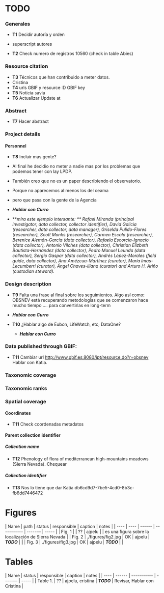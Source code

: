 ##### 
# TODO

### Generales
* **T1** Decidir autoría y orden
 * superscript autores

* **T2** Check numero de registros 10560 (check in table Abies)

### Resource citation
* **T3** Técnicos que han contribuido a meter datos. 
 * Cristina 
* **T4** urls GBIF y resource ID GBIF key 
* **T5** Noticia savia
* **T6** Actualizar Update at 

### Abstract 
* **T7** Hacer abstract

### Project details 
#### Personnel 
* **T8** Incluir mas gente? 
 * Al final he decidio no meter a nadie mas por los problemas que podemos tener con lay LPDP. 
 * También creo que no es un paper describiendo el observatorio. 
 * Porque no aparecemos al menos los del ceama
 * pero que pasa con la gente de la Agencia
 * ***Hablar con Curro*** 

* ***mira este ejemplo intersante: ** Rafael Miranda (principal investigator, data collector, collector identifier), David Galicia (researcher, data collector, data manager), Griselda Pulido-Flores (researcher), Scott Monks (researcher), Carmen Escala (researcher), Berenice Alemán-García (data collector), Rafaela Escorcia-Ignacio (data collector), Antonio Vilches (data collector), Christian Elizbeth Bautista-Hernández (data collector), Pedro Manuel Leunda (data collector), Sergio Gaspar (data collector), Andrés López-Morales (field guide, data collector), Ana Amézcua-Martínez (curator), María Imas-Lecumberri (curator), Ángel Chaves-Illana (curator) and Arturo H. Ariño (custodian steward).*

### Design description
* **T9** Falta una frase al final sobre los seguimientos. Algo así como: OBSNEV está recuperando metodologías que se comenzaron hace mucho tiempo .... para convertirlas en long-term 
 * ***Hablar con Curro*** 

* **T10** ¿Hablar algo de Eubon, LifeWatch, etc; DataOne? 
  * ***Hablar con Curro*** 

### Data published through GBIF:
* **T11** Cambiar url http://www.gbif.es:8080/ipt/resource.do?r=obsnev Hablar con Katia.

### Taxonomic coverage

### Taxonomic ranks

### Spatial coverage
#### Coordinates 
* **T11** Check coordenadas metadatos 

#### Parent collection identifier
##### Collection name 
* **T12** Phenology of flora of mediterranean high-mountains meadows (Sierra Nevada). Chequear 

##### Collection identifier 
* **T13** Nos lo tiene que dar Katia db6cd9d7-7be5-4cd0-8b3c-fb6dd7446472 





# Figures 
| Name | path | status | responsible | caption | notes | 
| ---- | ---- | ------ | ----------- | -----–– | ----- | 
| Fig. 1 | | ?? | ajpelu |  | es una figura sobre la localización de Sierra Nevada | 
| Fig. 2 | ./figures/fig2.jpg | OK | ajpelu | ***TODO*** |  | 
| Fig. 3 | ./figures/fig3.jpg | OK | ajpelu | ***TODO*** |  | 



# Tables 
| Name | status | responsible | caption | notes | 
| ---- | ------ | ----------- | -----–– | ----- | 
| Table 1. | ?? | ajpelu, cristina | ***TODO***  | Revisar, Hablar con Cristina |

